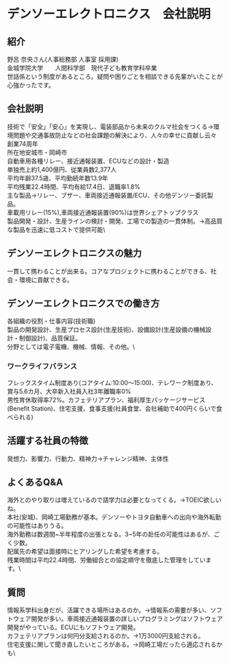 # デンソーエレクトロニクス　会社説明
## 紹介
野呂 奈央さん(人事総務部 人事室 採用課)\
金城学院大学　　人間科学部　現代子ども教育学科卒業\
世話係という制度があるところ。疑問や困りごとを相談できる先輩がいたことが心強かったです。
## 会社説明
技術で「安全」「安心」を実現し、電装部品から未来のクルマ社会をつくる→環境問題や交通事故防止などの社会課題の解決により、人々の幸せに貢献し云々\
創業74周年\
所在地安城市・岡崎市\
自動車用各種リレー、接近通報装置、ECUなどの設計・製造\
単独売上約1,400億円、従業員数2,377人\
平均年齢37.5歳、平均勤続年数13.9年\
平均残業22.4時間、平均有給17.4日、退職率1.8%\
主な製品→リレー、ブザー、車両接近通報装置/ECU、その他デンソー委託製品。\
車載用リレー(15%),車両接近通報装置(90%)は世界シェアトップクラス\
製品開発・設計、生産ラインの検討・開発、工場での製造の一貫体制。→高品質な製品を迅速に低コストで提供可能\

## デンソーエレクトロニクスの魅力
一貫して携わることが出来る。コアなプロジェクトに携わることができる、社会・環境に貢献できる。

## デンソーエレクトロニクスでの働き方
各組織の役割・仕事内容(技術職)\
製品の開発設計、生産プロセス設計(生産技術)、設備設計(生産設備の機械設計・制御設計)、品質保証。\
分野としては電子電機、機械、情報、その他。\

### ワークライフバランス
フレックスタイム制度あり(コアタイム:10:00～15:00)、テレワーク制度あり、賞与5.6カ月、大卒新入社員入社3年離職率0%\
男性育休取得率72%。カフェテリアプラン、福利厚生パッケージサービス(Benefit Station)、住宅支援、食事支援(社員食堂、会社補助で400円くらいで食べられる)

## 活躍する社員の特徴
発想力、影響力、行動力、精神力→チャレンジ精神、主体性

## よくあるQ&A
海外とのやり取りは増えているので語学力は必要となってくる。→TOEIC欲しいね。\
本社(安城)、岡崎工場勤務が基本。デンソーやトヨタ自動車への出向や海外転勤の可能性はありうる。\
海外勤務は数週間~半年程度の出張となる。3~5年の赴任の可能性はあるが、ごく少数。\
配属先の希望は面接時にヒアリングした希望を考慮する。\
残業時間は平均22.4時間、労働組合との協定順守を徹底した管理をしています。\


## 質問
情報系学科出身だが、活躍できる場所はあるのか。→情報系の需要が多い、ソフトウェア開発が多い。車両接近通報装置の詳しいプログラミングはソフトウェア開発がやっている。ECUにもソフトウェア開発。\
カフェテリアプランは何円分支給されるのか。→1万3000円支給される。\
住宅支援に関して聞き直したいところがある。→岡崎工場だったら適応されるかも\

